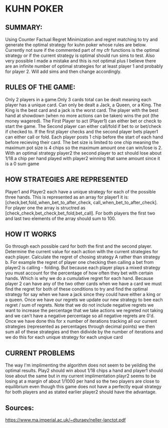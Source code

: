 # KUHN POKER

## SUMMARY:
Using Counter Factual Regret Minimization and regret matching to try and generate the optimal strategy for kuhn poker whose rules are below.
Currently not sure if the commented part of my cfr functions is the optimal strategy or if the current strategy is optimal should run sims to test.
Also very possible I made a mistake and this is not optimal plus I believe there are an infinite number of optimal strategies for at least player 1
and probably for player 2. Will add sims and then change accordingly.

## RULES OF THE GAME:
Only 2 players in a game.Only 3 cards total can be dealt
meaning each player has a unique card. Can only be dealt
a Jack, a Queen, or a King. The King is the best card and a jack
is the worst card. The player with the best hand at showdown
(when no more actions can be taken) wins the pot (the money wagered).
The First Player to act (Player1) can either bet or check to
start the game. The Second player can either call/fold if bet to or
bet/check if checked to.
If the first player checks and the second player bets player1
can either call or fold.
Each player posts 1 chip before the start of each hand before recieving
their card.
The bet size is limited to one chip meaning the
maximum pot size is 4 chips so the maximum amount one can win/lose
is 2.
With an optimal strategy player2 the second player to act
should lose about 1/18 a chip per hand played with player2
winning that same amount since it is  a 0 sum game

## HOW STRATEGIES ARE REPRESENTED
Player1 and Player2 each have a unique strategy for each of the possible three hands.
This is represented as an array for player1 it is:
[check,bet,fold_when_bet_to_after_check, call_when_bet_to_after_check].
For player one the array is structred as [check_check,bet_check,bet_fold,bet_call].
For both players the first two and last two elements of the array should sum to 100.


## HOW IT WORKS
Go through each possible card for both the first and the second player.
Determine the current value for each action with the current strategies for each player.
Calculate the regret of chosing strategy A rather than strategy b. For example
the regret of player one checking then calling a bet from player2 is calling - folding.
But because each player plays a mixed strategy you must account for the percentage of how often they
bet with certain hands. Which is why we do a cumulative regret for each hand. Because player 2 can have
any of the two other cards when we have a card we must find the regret for both of these conditions
to try and find the optimal strategy for say when we have a jack since they could have either a king or a queen.
Once we have our regrets we update our new strategy to bee each regret / sum of regrets.
Note that we do not include negative regrets we want to increase the percentage that we take actions we
regreted not taking and we can't have a negative percentage so all negative regrets are 0'd.
Once we have done this for x number of iterations tracking all our current strategies
(represented as percentages through decimal points)
we then sum all of these strategies and then didivide by the number of iterations and we do this
for each unique strategy for each unqiue card

## CURRENT PROBLEMS
The way I'm implimenting the algorithm does not seem to be yeilding the optimal results.
Play2 should win about 1/18 chips a hand and player1 should lose about the same but in
my current implimentation playr2 seems to be losing at a margin of about 1/1000 per hand
so the two players are close to equilibrium even though this game does not have a perfectly equal
strategy for both players and as stated earlier player2 should have the advantage.


## Sources:
https://www.ma.imperial.ac.uk/~dturaev/neller-lanctot.pdf
